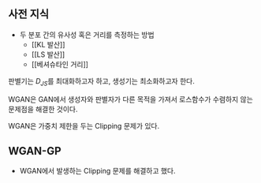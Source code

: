 ## 사전 지식
- 두 분포 간의 유사성 혹은 거리를 측정하는 방법
	- [[KL 발산]]
	- [[LS 발산]]
	- [[베셔슈타인 거리]]


판별기는 $D_{JS}$를 최대화하고자 하고, 생성기는 최소화하고자 한다. 


WGAN은 GAN에서 생성자와 판별자가 다른 목적을 가져서 로스함수가 수렴하지 않는 문제점을 해결한 것이다.



WGAN은 가중치 제한을 두는 Clipping 문제가 있다.


## WGAN-GP
- WGAN에서 발생하는 Clipping 문제를 해결하고 했다.